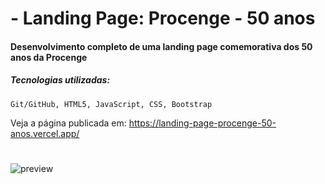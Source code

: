 #  - Landing Page: Procenge - 50 anos

#### Desenvolvimento completo de uma landing page comemorativa dos 50 anos da Procenge

##### Tecnologias utilizadas:

``` Git/GitHub, HTML5, JavaScript, CSS, Bootstrap  ```

Veja a página publicada em: https://landing-page-procenge-50-anos.vercel.app/

# #
![preview](https://i.ibb.co/Q6DKfZ7/mockup-site-Procenge.jpg)

